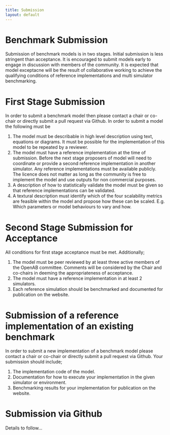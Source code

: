 ```yaml
---
title: Submission
layout: default
---
```


# Benchmark Submission

Submission of benchmark models is in two stages. Initial submission is less stringent than acceptance. It is encouraged to submit models early to engage in discussion with members of the community. It is expected that model exceptacne will be the result of collaborative working to achieve the qualifying conditions of reference implementations and multi simulator benchmarking.

# First Stage Submission

In order to submit a benchmark model then please contact a chair or co-chair or directly submit a pull request via Github. In order to submit a model the following must be 

1) The model must be describable in high level description using text, equations or diagrams. It must be possible for the implementation of this model to be repeated by a reviewer.
2) The model must have a reference implementation at the time of submission. Before the next stage proposers of model will need to coordinate or provide a second reference implementation in another simulator. Any reference implementations must be available publicly. The licence does not matter as long as the community is free to implement the model and use outputs for non commercial purposes.
3) A description of how to statistically validate the model must be given so that reference implementations can be validated.
4) A textural description must identify which of the four scalability metrics are feasible within the model and propose how these can be scaled. E.g. Which parameters or model behaviours to vary and how.

# Second Stage Submission for Acceptance

All conditions for first stage acceptance must be met. Additionally;
1) The model must be peer reviewed by at least three active members of the OpenAB committee. Comments will be considered by the Chair and co-chairs in deeming the appropriateness of acceptance.
2) The model must have a reference implementation in at least 2 simulators.
3) Each reference simulation should be benchmarked and documented for publication on the website.

# Submission of a reference implementation of an existing benchmark

In order to submit a new implementation of a benchmark model please contact a chair or co-chair or directly submit a pull request via Github. Your submission should include;

1) The implementation code of the model. 
2) Documentation for how to execute your implementation in the given simulator or environment.
3) Benchmarking results for your implementation for publication on the website.


# Submission via Github

Details to follow...